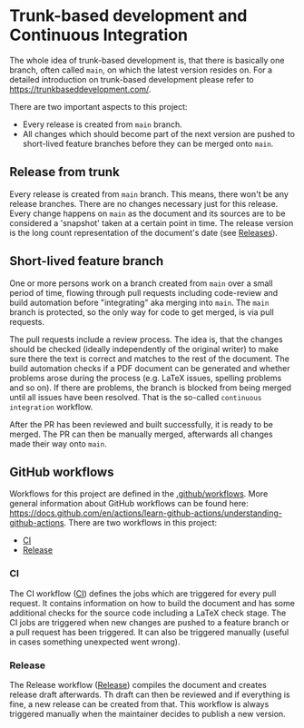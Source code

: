 # Trunk-based development and Continuous Integration
The whole idea of trunk-based development is, that there is basically one branch, 
often called `main`, on which the latest version resides on.
For a detailed introduction on trunk-based development please refer to 
https://trunkbaseddevelopment.com/.

There are two important aspects to this project:
* Every release is created from `main` branch.
* All changes which should become part of the next version are pushed to short-lived 
  feature branches before they can be merged onto `main`.
  
## Release from trunk
Every release is created from `main` branch.
This means, there won't be any release branches.
There are no changes necessary just for this release.
Every change happens on `main` as the document and its sources are to be considered
a 'snapshot' taken at a certain point in time.
The release version is the long count representation of the document's date 
(see [Releases](releases.md)).

## Short-lived feature branch
One or more persons work on a branch created from `main` over a small period of time, flowing through pull requests including code-review and build automation before "integrating" 
aka merging into `main`.
The `main` branch is protected, so the only way for code to get merged, is via pull requests.

The pull requests include a review process.
The idea is, that the changes should be checked (ideally independently of the original writer) 
to make sure there the text is correct and matches to the rest of the document.
The build automation checks if a PDF document can be generated and whether
problems arose during the process (e.g. LaTeX issues, spelling problems and so on).
If there are problems, the branch is blocked from being merged until all issues have been resolved.
That is the so-called `continuous integration` workflow.

After the PR has been reviewed and built successfully, it is ready to be merged.
The PR can then be manually merged, afterwards all changes made their way onto `main`.

## GitHub workflows
Workflows for this project are defined in the [.github/workflows](.github/workflows).
More general information about GitHub workflows can be found here: 
https://docs.github.com/en/actions/learn-github-actions/understanding-github-actions.
There are two workflows in this project:
* [CI](ci.yml)
* [Release](release.yml)

### CI
The CI workflow ([CI](ci.yml))  defines the jobs which are triggered for every pull request.
It contains information on how to build the document and has some additional checks for the
source code including a LaTeX check stage.
The CI jobs are triggered when new changes are pushed to a feature branch or a pull request
has been triggered.
It can also be triggered manually (useful in cases something unexpected went wrong).

### Release
The Release workflow ([Release](release.yml)) compiles the document and creates release draft
afterwards.
Th draft can then be reviewed and if everything is fine, a new release can be created from that.
This workflow is always triggered manually when the maintainer decides to publish a new version.
